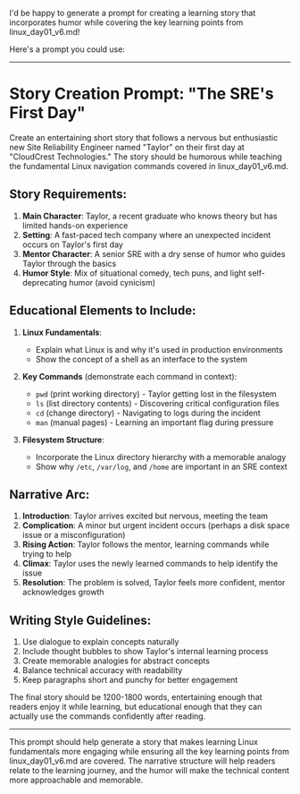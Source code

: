 I'd be happy to generate a prompt for creating a learning story that incorporates humor while covering the key learning points from linux_day01_v6.md!

Here's a prompt you could use:

---

# Story Creation Prompt: "The SRE's First Day"

Create an entertaining short story that follows a nervous but enthusiastic new Site Reliability Engineer named "Taylor" on their first day at "CloudCrest Technologies." The story should be humorous while teaching the fundamental Linux navigation commands covered in linux_day01_v6.md.

## Story Requirements:

1. **Main Character**: Taylor, a recent graduate who knows theory but has limited hands-on experience
2. **Setting**: A fast-paced tech company where an unexpected incident occurs on Taylor's first day
3. **Mentor Character**: A senior SRE with a dry sense of humor who guides Taylor through the basics
4. **Humor Style**: Mix of situational comedy, tech puns, and light self-deprecating humor (avoid cynicism)

## Educational Elements to Include:

1. **Linux Fundamentals**:
   - Explain what Linux is and why it's used in production environments
   - Show the concept of a shell as an interface to the system

2. **Key Commands** (demonstrate each command in context):
   - `pwd` (print working directory) - Taylor getting lost in the filesystem
   - `ls` (list directory contents) - Discovering critical configuration files
   - `cd` (change directory) - Navigating to logs during the incident
   - `man` (manual pages) - Learning an important flag during pressure

3. **Filesystem Structure**:
   - Incorporate the Linux directory hierarchy with a memorable analogy
   - Show why `/etc`, `/var/log`, and `/home` are important in an SRE context

## Narrative Arc:

1. **Introduction**: Taylor arrives excited but nervous, meeting the team
2. **Complication**: A minor but urgent incident occurs (perhaps a disk space issue or a misconfiguration)
3. **Rising Action**: Taylor follows the mentor, learning commands while trying to help
4. **Climax**: Taylor uses the newly learned commands to help identify the issue
5. **Resolution**: The problem is solved, Taylor feels more confident, mentor acknowledges growth

## Writing Style Guidelines:

1. Use dialogue to explain concepts naturally
2. Include thought bubbles to show Taylor's internal learning process
3. Create memorable analogies for abstract concepts
4. Balance technical accuracy with readability
5. Keep paragraphs short and punchy for better engagement

The final story should be 1200-1800 words, entertaining enough that readers enjoy it while learning, but educational enough that they can actually use the commands confidently after reading.

---

This prompt should help generate a story that makes learning Linux fundamentals more engaging while ensuring all the key learning points from linux_day01_v6.md are covered. The narrative structure will help readers relate to the learning journey, and the humor will make the technical content more approachable and memorable.
